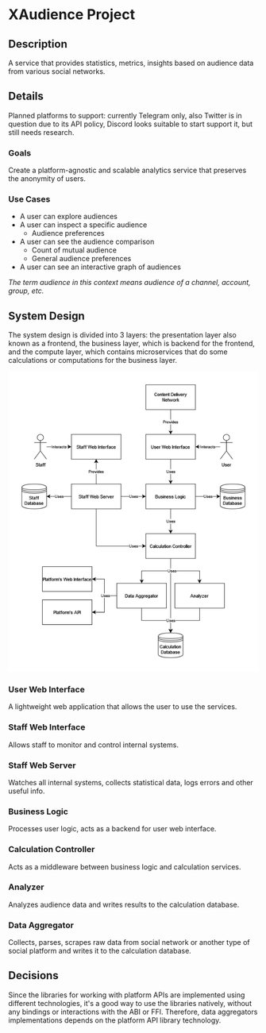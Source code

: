 # XAudience Project

## Description
A service that provides statistics, metrics, insights based on audience data from various social networks.

## Details
Planned platforms to support: currently Telegram only, also Twitter is in question due to its API policy, Discord looks suitable to start support it, but still needs research.

### Goals
Create a platform-agnostic and scalable analytics service that preserves the anonymity of users.

### Use Cases
- A user can explore audiences
- A user can inspect a specific audience
    - Audience preferences
- A user can see the audience comparison
    - Count of mutual audience
    - General audience preferences
- A user can see an interactive graph of audiences

*The term audience in this context means audience of a channel, account, group, etc.*

## System Design
The system design is divided into 3 layers: the presentation layer also known as a frontend, the business layer, which is backend for the frontend, and the compute layer, which contains microservices that do some calculations or computations for the business layer.

![System design](assets/system-design.drawio.png)

### User Web Interface
A lightweight web application that allows the user to use the services.

### Staff Web Interface
Allows staff to monitor and control internal systems.

### Staff Web Server
Watches all internal systems, collects statistical data, logs errors and other useful info.

### Business Logic
Processes user logic, acts as a backend for user web interface.

### Calculation Controller
Acts as a middleware between business logic and calculation services.

### Analyzer
Analyzes audience data and writes results to the calculation database.

### Data Aggregator
Collects, parses, scrapes raw data from social network or another type of social platform and writes it to the calculation database.

## Decisions
Since the libraries for working with platform APIs are implemented using different technologies, it's a good way to use the libraries natively, without any bindings or interactions with the ABI or FFI. Therefore, data aggregators implementations depends on the platform API library technology.
